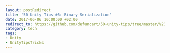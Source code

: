```yaml
---
layout: postRedirect
title: '50 Unity Tips #6: Binary Serialization'
date: 2017-06-06 10:00:00 +02:00
redirect_to: https://github.com/defuncart/50-unity-tips/tree/master/%2307-BinarySerialization
category: tech
tags:
- Unity
- UnityTipsTricks
---
```

